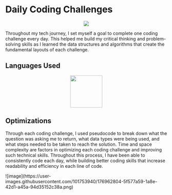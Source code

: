 # Daily Coding Challenges
<div align="center">
<img src=https://user-images.githubusercontent.com/101753940/176959897-ebcc5f3a-cce2-43b8-a0ff-ef34d0431fa9.png>
</div>

<p>
Throughout my tech journey, I set myself a goal to complete one coding challenge every day. This helped me build my critical thinking and problem-solving skills as I learned the data structures and algorithms that create the fundamental layouts of each challenge. 
</p>

## Languages Used

<div align="center">
	<img src="https://user-images.githubusercontent.com/101753940/176961219-ce42b1bf-a3c9-4011-9a51-140abbd4c87c.png" height="100px">
</div>

## Optimizations
<p>
Through each coding challenge, I used pseudocode to break down what the question was asking me to return, what data types were being used, and what steps needed to be taken to reach the solution. Time and space complexity are factors in optimizing each coding challenge and improving such technical skills.
Throughout this process, I have been able to consistently code each day, while building better coding skills that increase readability and efficiency in each line of code.
</p>
![image](https://user-images.githubusercontent.com/101753940/176962804-5f577a59-1a8e-42d1-a45a-94d35152c38a.png)

